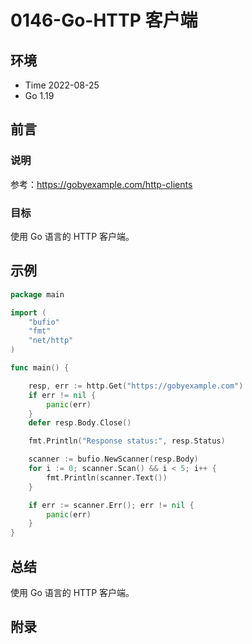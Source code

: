 # 0146-Go-HTTP 客户端

## 环境

- Time 2022-08-25
- Go 1.19

## 前言

### 说明

参考：<https://gobyexample.com/http-clients>

### 目标

使用 Go 语言的 HTTP 客户端。

## 示例

```go
package main

import (
    "bufio"
    "fmt"
    "net/http"
)

func main() {

    resp, err := http.Get("https://gobyexample.com")
    if err != nil {
        panic(err)
    }
    defer resp.Body.Close()

    fmt.Println("Response status:", resp.Status)

    scanner := bufio.NewScanner(resp.Body)
    for i := 0; scanner.Scan() && i < 5; i++ {
        fmt.Println(scanner.Text())
    }

    if err := scanner.Err(); err != nil {
        panic(err)
    }
}
```

## 总结

使用 Go 语言的 HTTP 客户端。

## 附录
